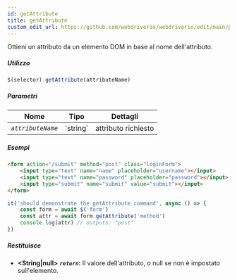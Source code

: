 ```yaml
---
id: getAttribute
title: getAttribute
custom_edit_url: https://github.com/webdriverio/webdriverio/edit/main/packages/webdriverio/src/commands/element/getAttribute.ts
---
```


Ottieni un attributo da un elemento DOM in base al nome dell'attributo.

##### Utilizzo

```js
$(selector).getAttribute(attributeName)
```

##### Parametri

<table>
  <thead>
    <tr>
      <th>Nome</th><th>Tipo</th><th>Dettagli</th>
    </tr>
  </thead>
  <tbody>
    <tr>
      <td><code><var>attributeName</var></code></td>
      <td>`string`</td>
      <td>attributo richiesto</td>
    </tr>
  </tbody>
</table>

##### Esempi

```html title="index.html"
<form action="/submit" method="post" class="loginForm">
    <input type="text" name="name" placeholder="username"></input>
    <input type="text" name="password" placeholder="password"></input>
    <input type="submit" name="submit" value="submit"></input>
</form>
```

```js title="getAttribute.js"
it('should demonstrate the getAttribute command', async () => {
    const form = await $('form')
    const attr = await form.getAttribute('method')
    console.log(attr) // outputs: "post"
})
```

##### Restituisce

- **&lt;String|null&gt;**
            **<code><var>return</var></code>:** Il valore dell'attributo, o null se non è impostato sull'elemento.